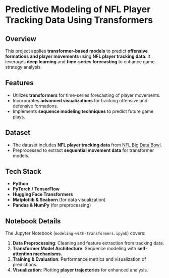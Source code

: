 # Predictive Modeling of NFL Player Tracking Data Using Transformers 

## Overview
This project applies **transformer-based models** to predict **offensive formations and player movements** using **NFL player tracking data**. It leverages **deep learning** and **time-series forecasting** to enhance game strategy analysis. 

## Features
- Utilizes **transformers** for time-series forecasting of player movements.
- Incorporates **advanced visualizations** for tracking offensive and defensive formations.
- Implements **sequence modeling techniques** to predict future game plays.

## Dataset
- The dataset includes **NFL player tracking data** from [NFL Big Data Bowl](https://www.kaggle.com/c/nfl-big-data-bowl-2025).
- Preprocessed to extract **sequential movement data** for transformer models.

##  Tech Stack
- **Python**
- **PyTorch / TensorFlow**
- **Hugging Face Transformers**
- **Matplotlib & Seaborn** (for data visualization)
- **Pandas & NumPy** (for preprocessing)

##  Notebook Details
The Jupyter Notebook (`modeling-with-transformers.ipynb`) covers:
1. **Data Preprocessing**: Cleaning and feature extraction from tracking data.
2. **Transformer Model Architecture**: Sequence modeling with **self-attention mechanisms**.
3. **Training & Evaluation**: Performance metrics and visualization of predictions.
4. **Visualization**: Plotting **player trajectories** for enhanced analysis.


